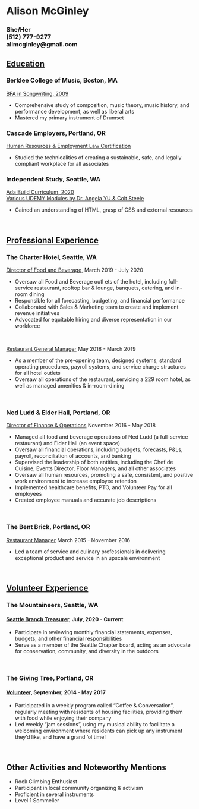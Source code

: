 
<!DOCTYPE html>
<html lang="en" dir="ltr">

<head>
  <meta charset="utf-8">
</head>

<body>
  <h1>Alison McGinley</h1>
<!DOCTYPE html>
<html lang="en" dir="ltr">

<head>
  <meta charset="utf-8">
</head>

<body>
  <h3>She/Her <br>
    (512) 777-9277 <br>
    alimcginley@gmail.com</h3>

  <h2><u>Education</u></h2>
  <h3>Berklee College of Music, Boston, MA</h3>
  <p><u>BFA in Songwriting, 2009</u> <br>
  <ul>
    <li>Comprehensive study of composition, music theory, music history, and performance development, as well as liberal arts</li>
    <li>Mastered my primary instrument of Drumset</li>
  </ul>
  </p>
  <h3>Cascade Employers, Portland, OR</h3>
  <p><u>Human Resources & Employment Law Certification</u><br>
  <ul>
    <li>Studied the technicalities of creating a sustainable, safe, and legally compliant workplace for all associates</li>
  </ul>
  </p>
  <h3>Independent Study, Seattle, WA</h3>
  <p><u>Ada Build Curriculum, 2020 <br>
      Various UDEMY Modules by Dr. Angela YU & Colt Steele</u>
  <ul>
    <li>Gained an understanding of HTML, grasp of CSS and external resources</li>
  </ul>
  </p>
  <br>
  <h2><u>Professional Experience</u></h2>
  <h3>The Charter Hotel, Seattle, WA</h3>
  <p><u>Director of Food and Beverage,</u> March 2019 - July 2020 <br>
  <ul>
    <li>Oversaw all Food and Beverage outl ets of the hotel, including full-service restaurant, rooftop bar & lounge, banquets, catering, and in-room dining
    </li>
    <li>Responsible for all forecasting, budgeting, and financial performance
    </li>
    <li>Collaborated with Sales & Marketing team to create and implement revenue initiatives</li>
    <li> Advocated for equitable hiring and diverse representation in our workforce </li>
  </ul>
  </p>
  <br>
  <p><u>Restaurant General Manager</u> May 2018 - March 2019 <br>
  <ul>
    <li>As a member of the pre-opening team, designed systems, standard operating procedures, payroll systems, and service charge structures for all hotel outlets
    </li>
    <li>Oversaw all operations of the restaurant, servicing a 229 room hotel, as well as managed amenities & in-room-dining
    </li>
  </ul>
  </p>
  <br>
  <h3>Ned Ludd & Elder Hall, Portland, OR</h3>
  <p><u>Director of Finance & Operations</u> November 2016 - May 2018 <br>
  <ul>
    <li>Managed all food and beverage operations of Ned Ludd (a full-service restaurant) and Elder Hall (an event space)
    </li>
    <li>Oversaw all financial operations, including budgets, forecasts, P&Ls, payroll, reconciliation of accounts, and banking
    </li>
    <li>Supervised the leadership of both entities, including the Chef de Cuisine, Events Director, Floor Managers, and all other associates
    </li>
    <li>Oversaw all human resources, promoting a safe, consistent, and positive work environment to increase employee retention
    </li>
    <li>Implemented healthcare benefits, PTO, and Volunteer Pay for all employees
    </li>
    <li>Created employee manuals and accurate job descriptions
    </li>
  </ul>
  </p>
  <br>
  <h3>The Bent Brick, Portland, OR</h3>
  <p><u>Restaurant Manager</u> March 2015 - November 2016 <br>
  <ul>
    <li>Led a team of service and culinary professionals in delivering exceptional product and service in an upscale environment
    </li>
  </ul>
<br>
  <h2><u>Volunteer Experience</u></h2>
  <h3>The Mountaineers, Seattle, WA</h3>
  <h4><u>Seattle Branch Treasurer,</u> July, 2020 - Current</h4>
  <ul>
    <li>Participate in reviewing monthly financial statements, expenses, budgets, and other financial responsibilities
    </li>
    <li>Serve as a member of the Seattle Chapter board, acting as an advocate for conservation, community, and diversity in the outdoors
    </li>
  </ul>
  <br>
  <h3>The Giving Tree, Portland, OR</h3>
  <h4><u>Volunteer,</u> September, 2014 - May 2017</h4>
  <ul>
    <li>Participated in a weekly program called “Coffee & Conversation”, regularly meeting with residents of housing facilities, providing them with food while enjoying their company
    </li>
    <li>Led weekly “jam sessions”, using my musical ability to facilitate a welcoming environment where residents can pick up any instrument they’d like, and have a grand ‘ol time!
    </li>
  </ul>

<br>
<h2>Other Activities and Noteworthy Mentions</h2>
    <ul>
      <li>Rock Climbing Enthusiast</li>
      <li>Participant in local community organizing & activism</li>
      <li>Proficient in several instruments</li>
      <li>Level 1 Sommelier</li>
    </ul>
</body>

</html>

